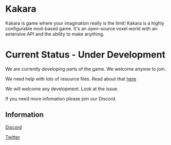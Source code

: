 # Kakara
Kakara is game where your imagination really is the limit! Kakara is a highly configurable mod-based game. It's an open-source voxel world with an extensive API and the ability to make anything.
# Current Status - Under Development
We are currently developing parts of the game. We welcome anyone to join. 

We need help with lots of resource files. Read about that [here](https://github.com/kakaragame/KVanilla/issues/3) 

We will welcome any development. Look at the issue. 

If you need more infomation please join our Discord. 
## Information
[Discord](https://discord.com/invite/GYAdsGY)

[Twitter](https://twitter.com/kakaragame)

